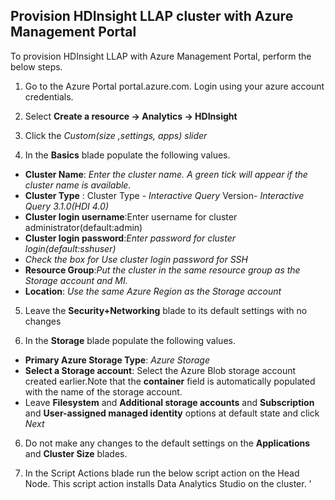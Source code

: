 ## Provision HDInsight  LLAP cluster with Azure Management Portal

To provision HDInsight LLAP with Azure Management Portal, perform the below steps. 

1. Go to the Azure Portal portal.azure.com. Login using your azure account credentials.
    
2. Select  **Create a resource -> Analytics -> HDInsight**

3. Click the *Custom(size ,settings, apps) slider*

4. In the **Basics** blade populate the following values.
 
 - **Cluster Name**: *Enter the cluster name. A green tick will appear if the cluster name is available.*
 - **Cluster Type** : Cluster Type -  *Interactive Query* 
  Version-   *Interactive Query 3.1.0(HDI 4.0)* 
 - **Cluster login username**:Enter username for cluster administrator(default:admin) 
 - **Cluster login password**:*Enter password for cluster login(default:sshuser)*
 - *Check the box for Use cluster login password for SSH*
 - **Resource Group**:*Put the cluster in the same resource group as the Storage account and MI.* 
 - **Location**: *Use the same Azure Region as the Storage account*

5. Leave the **Security+Networking** blade to its default settings with no changes

 5. In the **Storage** blade populate the following values.
 - **Primary Azure Storage Type**: *Azure Storage*
 - **Select a Storage account**: Select the Azure Blob storage account created earlier.Note that the **container** field is automatically populated with the name of the storage account. 
 - Leave **Filesystem** and **Additional storage accounts** and **Subscription** and **User-assigned managed identity** options at default state and click *Next* 

6. Do not make any changes to the default settings on the **Applications** and **Cluster Size** blades.

7. In the Script Actions blade run the below script action on the Head Node. This script action installs Data Analytics Studio on the cluster. 
'




<!--stackedit_data:
eyJoaXN0b3J5IjpbMTI0Nzg1MTc4OCwtMTU4NzA4ODk0MF19
-->